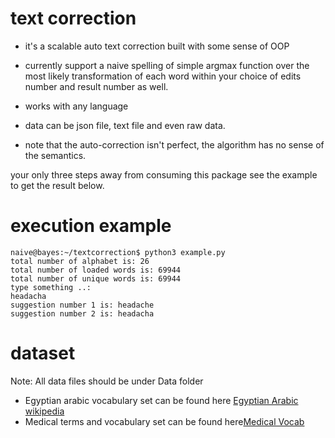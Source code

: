 # text correction
- it's a scalable auto text correction built with some sense of OOP 

- currently support a naive spelling of simple argmax function over the most likely transformation of each word within your choice of edits number and result number as well.

- works with any language

- data can be json file, text file and even raw data.

- note that the auto-correction isn't perfect, the algorithm has no sense of the semantics.

your only three steps away from consuming this package see the example to get the result below.
# execution example
``` shell
naive@bayes:~/textcorrection$ python3 example.py
total number of alphabet is: 26
total number of loaded words is: 69944
total number of unique words is: 69944
type something ..:
headacha
suggestion number 1 is: headache
suggestion number 2 is: headacha
```

# dataset
Note: All data files should be under Data folder
- Egyptian arabic vocabulary set can be found here [Egyptian Arabic wikipedia](https://drive.google.com/file/d/1bgDu-LFQRB0wHGtRCCqJW5Gg_4DDDB0G/view?usp=sharing)
- Medical terms and vocabulary set can be found here[Medical Vocab](https://github.com/socd06/medical-nlp/blob/master/data/vocab.txt)

